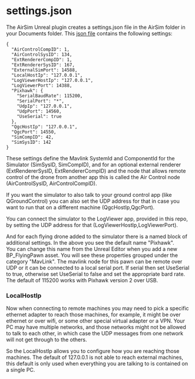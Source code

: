 # settings.json

The AirSim Unreal plugin creates a settings.json file in the AirSim folder in your Documents folder.
This [json file](https://en.wikipedia.org/wiki/JSON) contains the following settings:

```
{
  "AirControlCompID": 1,
  "AirControlSysID": 134,
  "ExtRendererCompID": 1,
  "ExtRendererSysID": 167,
  "ExternalSimPort": 14588,
  "LocalHostIp": "127.0.0.1",
  "LogViewerHostIp": "127.0.0.1",
  "LogViewerPort": 14388,
  "Pixhawk": {
    "SerialBaudRate": 115200,
    "SerialPort": "*",
    "UdpIp": "127.0.0.1",
    "UdpPort": 14560,
    "UseSerial": true
  },
  "QgcHostIp": "127.0.0.1",
  "QgcPort": 14550,
  "SimCompID": 42,
  "SimSysID": 142
}

```

These settings define the Mavlink SystemId and ComponentId for the Simulator (SimSysID, SimCompID), and for an optional external renderer (ExtRendererSysID, ExtRendererCompID)
and the node that allows remote control of the drone from another app this is called the Air Control node (AirControlSysID, AirControlCompID).

If you want the simulator to also talk to your ground control app (like QGroundControl) you can also set the UDP address for that in case you want to run
that on a different machine (QgcHostIp,QgcPort).

You can connect the simulator to the LogViewer app, provided in this repo, by setting the UDP address for that (LogViewerHostIp,LogViewerPort).

And for each flying drone added to the simulator there is a named block of additional settings.  In the above you see the default name "Pixhawk".  
You can change this name from the Unreal Editor when you add a new BP_FlyingPawn asset.  You will see these properties grouped under the category
"MavLink". The mavlink node for this pawn can be remote over UDP or it can be connected
to a local serial port.  If serial then set UseSerial to true, otherwise set UseSerial to false and set the appropriate bard rate.  The default
of 115200 works with Pixhawk version 2 over USB.

### LocalHostIp

Now when connecting to remote machines you may need to pick a specific ethernet adapter to reach those machines, for example, it might be
over ethernet or over wifi, or some other special virtual adapter or a VPN.  Your PC may have multiple networks, and those networks might not
be allowed to talk to each other, in which case the UDP messages from one network will not get through to the others.

So the LocalHostIp allows you to configure how you are reaching those machines.  The default of 127.0.0.1 is not able to reach external machines, 
this default is only used when everything you are talking to is contained on a single PC.





